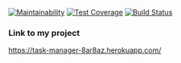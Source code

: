 [![Maintainability](https://api.codeclimate.com/v1/badges/40af99b24e7c9c978d5b/maintainability)](https://codeclimate.com/github/8ar8az/TaskManager-Hexlet/maintainability)
[![Test Coverage](https://api.codeclimate.com/v1/badges/40af99b24e7c9c978d5b/test_coverage)](https://codeclimate.com/github/8ar8az/TaskManager-Hexlet/test_coverage)
[![Build Status](https://travis-ci.org/8ar8az/TaskManager-Hexlet.svg?branch=master)](https://travis-ci.org/8ar8az/TaskManager-Hexlet)

### Link to my project

https://task-manager-8ar8az.herokuapp.com/
